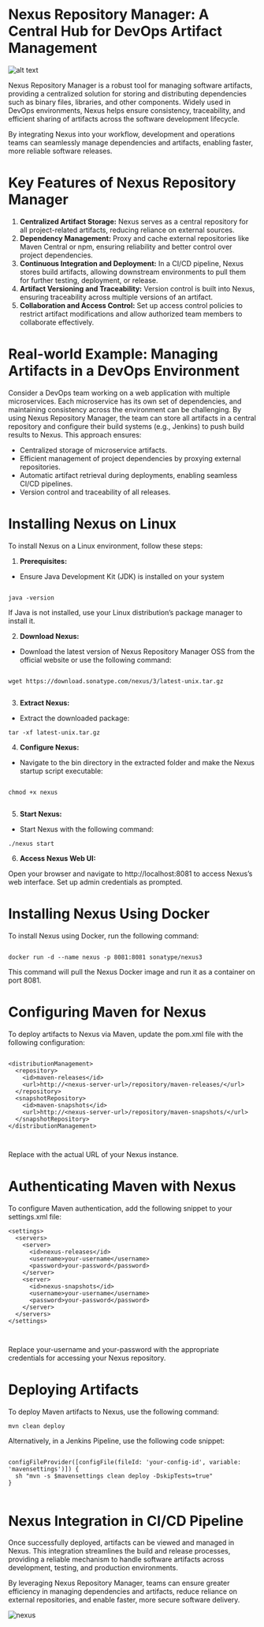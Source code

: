 # Nexus Repository Manager: A Central Hub for DevOps Artifact Management

![alt text](https://github.com/jaiswaladi246/30-Days-Of-DevOps/blob/main/Images/5.png?raw=true)

Nexus Repository Manager is a robust tool for managing software artifacts, providing a centralized solution for storing and distributing dependencies such as binary files, libraries, and other components. Widely used in DevOps environments, Nexus helps ensure consistency, traceability, and efficient sharing of artifacts across the software development lifecycle.

By integrating Nexus into your workflow, development and operations teams can seamlessly manage dependencies and artifacts, enabling faster, more reliable software releases.

# Key Features of Nexus Repository Manager
1. **Centralized Artifact Storage:** Nexus serves as a central repository for all project-related artifacts, reducing reliance on external sources.
2. **Dependency Management:** Proxy and cache external repositories like Maven Central or npm, ensuring reliability and better control over project dependencies.
3. **Continuous Integration and Deployment:** In a CI/CD pipeline, Nexus stores build artifacts, allowing downstream environments to pull them for further testing, deployment, or release.
4. **Artifact Versioning and Traceability:** Version control is built into Nexus, ensuring traceability across multiple versions of an artifact.
5. **Collaboration and Access Control:** Set up access control policies to restrict artifact modifications and allow authorized team members to collaborate effectively.

# Real-world Example: Managing Artifacts in a DevOps Environment

Consider a DevOps team working on a web application with multiple microservices. Each microservice has its own set of dependencies, and maintaining consistency across the environment can be challenging. By using Nexus Repository Manager, the team can store all artifacts in a central repository and configure their build systems (e.g., Jenkins) to push build results to Nexus. This approach ensures:

- Centralized storage of microservice artifacts.
- Efficient management of project dependencies by proxying external repositories.
- Automatic artifact retrieval during deployments, enabling seamless CI/CD pipelines.
- Version control and traceability of all releases.

# Installing Nexus on Linux
To install Nexus on a Linux environment, follow these steps:

1. **Prerequisites:**

- Ensure Java Development Kit (JDK) is installed on your system

```shell
  
java -version

```
If Java is not installed, use your Linux distribution’s package manager to install it.

2. **Download Nexus:**

- Download the latest version of Nexus Repository Manager OSS from the official website or use the following command:

```shell

wget https://download.sonatype.com/nexus/3/latest-unix.tar.gz


```

3. **Extract Nexus:**
- Extract the downloaded package:
```shell
tar -xf latest-unix.tar.gz

```

4. **Configure Nexus:**

- Navigate to the bin directory in the extracted folder and make the Nexus startup script executable:

```shell

chmod +x nexus


```
5. **Start Nexus:**

- Start Nexus with the following command:
```shell
./nexus start

```

6. **Access Nexus Web UI:**

Open your browser and navigate to http://localhost:8081 to access Nexus’s web interface. Set up admin credentials as prompted.

# Installing Nexus Using Docker

To install Nexus using Docker, run the following command:

```shell

docker run -d --name nexus -p 8081:8081 sonatype/nexus3

```
This command will pull the Nexus Docker image and run it as a container on port 8081.

# Configuring Maven for Nexus

To deploy artifacts to Nexus via Maven, update the pom.xml file with the following configuration:

```shell

<distributionManagement>
  <repository>
    <id>maven-releases</id>
    <url>http://<nexus-server-url>/repository/maven-releases/</url>
  </repository>
  <snapshotRepository>
    <id>maven-snapshots</id>
    <url>http://<nexus-server-url>/repository/maven-snapshots/</url>
  </snapshotRepository>
</distributionManagement>



```
Replace <nexus-server-url> with the actual URL of your Nexus instance.

# Authenticating Maven with Nexus

To configure Maven authentication, add the following snippet to your settings.xml file:

```shell
<settings>
  <servers>
    <server>
      <id>nexus-releases</id>
      <username>your-username</username>
      <password>your-password</password>
    </server>
    <server>
      <id>nexus-snapshots</id>
      <username>your-username</username>
      <password>your-password</password>
    </server>
  </servers>
</settings>



```

Replace your-username and your-password with the appropriate credentials for accessing your Nexus repository.

# Deploying Artifacts

To deploy Maven artifacts to Nexus, use the following command:

```shell
mvn clean deploy

```

Alternatively, in a Jenkins Pipeline, use the following code snippet:

```shell

configFileProvider([configFile(fileId: 'your-config-id', variable: 'mavensettings')]) {
  sh "mvn -s $mavensettings clean deploy -DskipTests=true"
}


```
# Nexus Integration in CI/CD Pipeline

Once successfully deployed, artifacts can be viewed and managed in Nexus. This integration streamlines the build and release processes, providing a reliable mechanism to handle software artifacts across development, testing, and production environments.

By leveraging Nexus Repository Manager, teams can ensure greater efficiency in managing dependencies and artifacts, reduce reliance on external repositories, and enable faster, more secure software delivery.


![nexus](https://github.com/user-attachments/assets/ec60099c-5adc-4cac-84af-b4d3dc03cf84)



